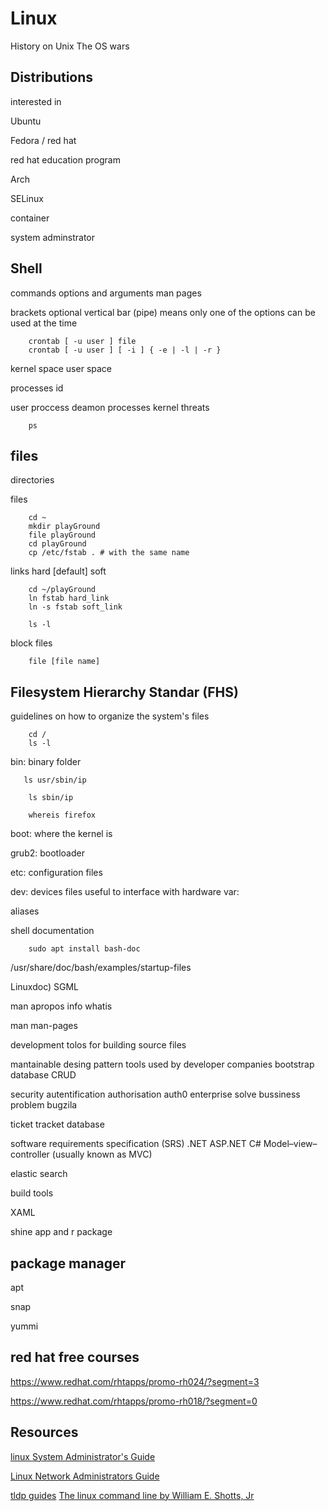 # Linux

History on Unix
The OS wars

## Distributions
interested in 

Ubuntu 

Fedora / red hat

red hat education program

Arch

SELinux

container

system adminstrator

## Shell 
commands options and arguments 
man pages

brackets optional
vertical bar (pipe) means only one of the options can be used at the time
``` 
    crontab [ -u user ] file
    crontab [ -u user ] [ -i ] { -e | -l | -r }
```


kernel space
user space

processes id

user proccess
deamon processes
kernel threats

```
    ps
```

## files 
directories

files

```
    cd ~
    mkdir playGround
    file playGround
    cd playGround
    cp /etc/fstab . # with the same name
```

links 
hard [default] 
soft 

```
    cd ~/playGround
    ln fstab hard_link
    ln -s fstab soft_link
    
    ls -l
```

block files

```
    file [file name]
```


## Filesystem Hierarchy Standar (FHS)
guidelines on how to organize the system's files
```
    cd /
    ls -l
```
 

bin: binary folder

```
   ls usr/sbin/ip

    ls sbin/ip
    
    whereis firefox
```

boot: where the kernel is 

grub2: bootloader

etc: configuration files

dev: devices files useful to interface with hardware
var: 


aliases

shell documentation

```
    sudo apt install bash-doc
```

/usr/share/doc/bash/examples/startup-files

Linuxdoc) SGML


man 
apropos
info
whatis

man man-pages

development tolos for building source files


mantainable desing pattern
tools used by developer companies
bootstrap
database
CRUD

security autentification authorisation auth0
enterprise solve bussiness problem
bugzila

ticket tracket database

software requirements specification (SRS)
.NET ASP.NET
C#
Model–view–controller (usually known as MVC) 

elastic search

build tools

XAML

shine app
and r package

## package manager 
apt 

snap 

yummi


## red hat free courses

https://www.redhat.com/rhtapps/promo-rh024/?segment=3

https://www.redhat.com/rhtapps/promo-rh018/?segment=0  


## Resources
[linux System Administrator's Guide](http://www.tldp.org/LDP/sag/html/index.html)

[Linux Network Administrators Guide](http://www.tldp.org/LDP/nag2/index.html)

[tldp guides](http://www.tldp.org/guides.html)
[The linux command line by William E. Shotts, Jr](http://www.linuxzasve.com/preuzimanje/TLCL-09.12.pdf)